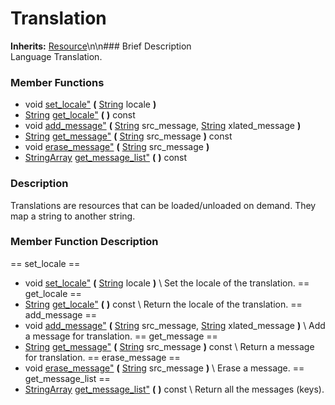#  Translation  
**Inherits:** [Resource](class_resource)\\n\\n###  Brief Description  
Language Translation.
###  Member Functions 
  * void [set_locale"](#set_locale) **(** [String](class_string) locale  **)**
  * [String](class_string) [get_locale"](#get_locale) **(** **)** const
  * void [add_message"](#add_message) **(** [String](class_string) src_message, [String](class_string) xlated_message  **)**
  * [String](class_string) [get_message"](#get_message) **(** [String](class_string) src_message  **)** const
  * void [erase_message"](#erase_message) **(** [String](class_string) src_message  **)**
  * [StringArray](class_stringarray) [get_message_list"](#get_message_list) **(** **)** const
###  Description  
Translations are resources that can be loaded/unloaded on demand. They map a string to another string.
###  Member Function Description  
==  set_locale  ==
  * void [set_locale"](#set_locale) **(** [String](class_string) locale  **)**
\\
Set the locale of the translation.
==  get_locale  ==
  * [String](class_string) [get_locale"](#get_locale) **(** **)** const
\\
Return the locale of the translation.
==  add_message  ==
  * void [add_message"](#add_message) **(** [String](class_string) src_message, [String](class_string) xlated_message  **)**
\\
Add a message for translation.
==  get_message  ==
  * [String](class_string) [get_message"](#get_message) **(** [String](class_string) src_message  **)** const
\\
Return a message for translation.
==  erase_message  ==
  * void [erase_message"](#erase_message) **(** [String](class_string) src_message  **)**
\\
Erase a message.
==  get_message_list  ==
  * [StringArray](class_stringarray) [get_message_list"](#get_message_list) **(** **)** const
\\
Return all the messages (keys).
